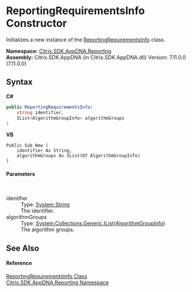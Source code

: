 # ReportingRequirementsInfo Constructor 
 

Initializes a new instance of the <a href="4d7ade72-cdc5-d8c4-8a55-c2744164540a">ReportingRequirementsInfo</a> class.

**Namespace:**&nbsp;<a href="5a349796-1e47-290a-6953-6ce2117c7cbc">Citrix.SDK.AppDNA.Reporting</a><br />**Assembly:**&nbsp;Citrix.SDK.AppDNA (in Citrix.SDK.AppDNA.dll) Version: 7.11.0.0 (7.11.0.0)

## Syntax

**C#**
```csharp
public ReportingRequirementsInfo(
	string identifier,
	IList<AlgorithmGroupInfo> algorithmGroups
)
```

**VB**
```vbnet
Public Sub New ( 
	identifier As String,
	algorithmGroups As IList(Of AlgorithmGroupInfo)
)
```


#### Parameters
&nbsp;<dl><dt>identifier</dt><dd>Type: <a href="http://msdn2.microsoft.com/en-us/library/s1wwdcbf" target="_blank">System.String</a><br />The identifier.</dd><dt>algorithmGroups</dt><dd>Type: <a href="http://msdn2.microsoft.com/en-us/library/5y536ey6" target="_blank">System.Collections.Generic.IList</a>(<a href="ac2c0128-6b6f-02aa-605b-bbb4702f26df">AlgorithmGroupInfo</a>)<br />The algorithm groups.</dd></dl>

## See Also


#### Reference
<a href="4d7ade72-cdc5-d8c4-8a55-c2744164540a">ReportingRequirementsInfo Class</a><br /><a href="5a349796-1e47-290a-6953-6ce2117c7cbc">Citrix.SDK.AppDNA.Reporting Namespace</a><br />